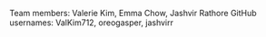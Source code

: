 Team members: Valerie Kim, Emma Chow, Jashvir Rathore
GitHub usernames: ValKim712, oreogasper, jashvirr

